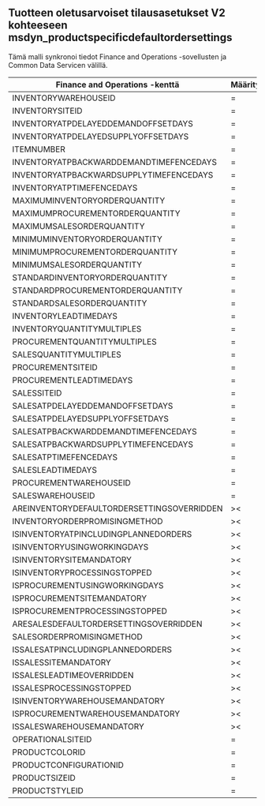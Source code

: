 ## <a name="product-default-order-settings-v2-to-msdyn_productspecificdefaultordersettings"></a>Tuotteen oletusarvoiset tilausasetukset V2 kohteeseen msdyn_productspecificdefaultordersettings

Tämä malli synkronoi tiedot Finance and Operations -sovellusten ja Common Data Servicen välillä.

Finance and Operations -kenttä | Määritystyyppi | Muu Dynamics 365 -kenttä | Oletusarvo
---|---|---|---
INVENTORYWAREHOUSEID | = | msdyn_inventorywarehouse.msdyn_warehouseidentifier | 
INVENTORYSITEID | = | msdyn_inventorysite.msdyn_siteid | 
INVENTORYATPDELAYEDDEMANDOFFSETDAYS | = | msdyn_inventoryatpdelayeddemandoffsetdays | 
INVENTORYATPDELAYEDSUPPLYOFFSETDAYS | = | msdyn_inventoryatpdelayedsupplyoffsetdays | 
ITEMNUMBER | = | msdyn_itemnumber.msdyn_itemnumber | 
INVENTORYATPBACKWARDDEMANDTIMEFENCEDAYS | = | msdyn_inventoryatpbackwarddemandtimefencedays | 
INVENTORYATPBACKWARDSUPPLYTIMEFENCEDAYS | = | msdyn_inventoryatpbackwardsupplytimefencedays | 
INVENTORYATPTIMEFENCEDAYS | = | msdyn_inventoryatptimefencedays | 
MAXIMUMINVENTORYORDERQUANTITY | = | msdyn_maximuminventoryorderquantity | 
MAXIMUMPROCUREMENTORDERQUANTITY | = | msdyn_maximumprocurementorderquantity | 
MAXIMUMSALESORDERQUANTITY | = | msdyn_maximumsalesorderquantity | 
MINIMUMINVENTORYORDERQUANTITY | = | msdyn_minimuminventoryorderquantity | 
MINIMUMPROCUREMENTORDERQUANTITY | = | msdyn_minimumprocurementorderquantity | 
MINIMUMSALESORDERQUANTITY | = | msdyn_minimumsalesorderquantity | 
STANDARDINVENTORYORDERQUANTITY | = | msdyn_standardinventoryorderquantity | 
STANDARDPROCUREMENTORDERQUANTITY | = | msdyn_standardprocurementorderquantity | 
STANDARDSALESORDERQUANTITY | = | msdyn_standardsalesorderquantity | 
INVENTORYLEADTIMEDAYS | = | msdyn_inventoryleadtimedays | 
INVENTORYQUANTITYMULTIPLES | = | msdyn_inventoryquantitymultiples | 
PROCUREMENTQUANTITYMULTIPLES | = | msdyn_procurementquantitymultiples | 
SALESQUANTITYMULTIPLES | = | msdyn_salesquantitymultiples | 
PROCUREMENTSITEID | = | msdyn_procurementsite.msdyn_siteid | 
PROCUREMENTLEADTIMEDAYS | = | msdyn_procurementleadtimedays | 
SALESSITEID | = | msdyn_salessite.msdyn_siteid | 
SALESATPDELAYEDDEMANDOFFSETDAYS | = | msdyn_salesatpdelayeddemandoffsetdays | 
SALESATPDELAYEDSUPPLYOFFSETDAYS | = | msdyn_salesatpdelayedsupplyoffsetdays | 
SALESATPBACKWARDDEMANDTIMEFENCEDAYS | = | msdyn_salesatpbackwarddemandtimefencedays | 
SALESATPBACKWARDSUPPLYTIMEFENCEDAYS | = | msdyn_salesatpbackwardsupplytimefencedays | 
SALESATPTIMEFENCEDAYS | = | msdyn_salesatptimefencedays | 
SALESLEADTIMEDAYS | = | msdyn_salesleadtimedays | 
PROCUREMENTWAREHOUSEID | = | msdyn_procurementwarehouse.msdyn_warehouseidentifier | 
SALESWAREHOUSEID | = | msdyn_saleswarehouse.msdyn_warehouseidentifier | 
AREINVENTORYDEFAULTORDERSETTINGSOVERRIDDEN | >< | msdyn_areinventoryorderdefaultsoverridden | 
INVENTORYORDERPROMISINGMETHOD | >< | msdyn_inventoryorderpromisingmethod | 
ISINVENTORYATPINCLUDINGPLANNEDORDERS | >< | msdyn_isinventoryatpincludingplannedorders | 
ISINVENTORYUSINGWORKINGDAYS | >< | msdyn_isinventoryusingworkingdays | 
ISINVENTORYSITEMANDATORY | >< | msdyn_isinventorysitemandatory | 
ISINVENTORYPROCESSINGSTOPPED | >< | msdyn_isinventoryprocessingstopped | 
ISPROCUREMENTUSINGWORKINGDAYS | >< | msdyn_isprocurementusingworkingdays | 
ISPROCUREMENTSITEMANDATORY | >< | msdyn_isprocurementsitemandatory | 
ISPROCUREMENTPROCESSINGSTOPPED | >< | msdyn_isprocurementprocessingstopped | 
ARESALESDEFAULTORDERSETTINGSOVERRIDDEN | >< | msdyn_aresalesorderdefaultsoverridden | 
SALESORDERPROMISINGMETHOD | >< | msdyn_salesorderpromisingmethod | 
ISSALESATPINCLUDINGPLANNEDORDERS | >< | msdyn_issalesatpincludingplannedorders | 
ISSALESSITEMANDATORY | >< | msdyn_issalessitemandatory | 
ISSALESLEADTIMEOVERRIDDEN | >< | msdyn_issalesleadtimeoverridden | 
ISSALESPROCESSINGSTOPPED | >< | msdyn_issalesprocessingstopped | 
ISINVENTORYWAREHOUSEMANDATORY | >< | msdyn_isinventorywarehousemandatory | 
ISPROCUREMENTWAREHOUSEMANDATORY | >< | msdyn_isprocurementwarehousemandatory | 
ISSALESWAREHOUSEMANDATORY | >< | msdyn_issaleswarehousemandatory | 
OPERATIONALSITEID | = | msdyn_operationalsite.msdyn_siteid | 
PRODUCTCOLORID | = | msdyn_productcolor.msdyn_productcolorname | 
PRODUCTCONFIGURATIONID | = | msdyn_productconfiguration.msdyn_productconfiguration | 
PRODUCTSIZEID | = | msdyn_productsize.msdyn_productsize | 
PRODUCTSTYLEID | = | msdyn_productstyle.msdyn_productstyle | 
